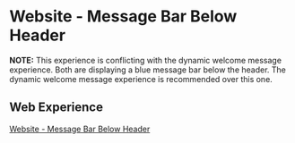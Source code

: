 # Website - Message Bar Below Header

**NOTE:** This experience is conflicting with the dynamic welcome message experience. Both are displaying a blue message bar below the header. The dynamic welcome message experience is recommended over this one.

## Web Experience

[Website - Message Bar Below Header](../experiences/web/Website-Message-Bar-Below-Header/README.md)
